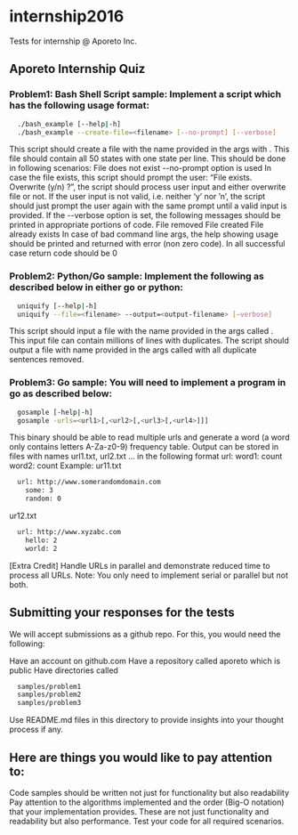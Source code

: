 # internship2016
Tests for internship @ Aporeto Inc.

## Aporeto Internship Quiz

### Problem1: Bash Shell Script sample: Implement a script which has the following usage format:

```bash
  ./bash_example [--help|-h]
  ./bash_example --create-file=<filename> [--no-prompt] [--verbose]
```
  This script should create a file with the name provided in the args with <filename>. This file should contain all 50 states with one state per line. This should be done in following scenarios:
  File <filename> does not exist --no-prompt option is used
  In case the file exists, this script should prompt the user:
    “File exists. Overwrite (y/n) ?”, the script should process user input and either overwrite file or not.
    If the user input is not valid, i.e. neither ‘y’ nor ’n’, the script should just prompt the user again with the same prompt until a valid input is provided.
    If the --verbose option is set, the following messages should be printed in appropriate portions of code.
      File removed
      File created
      File already exists
    In case of bad command line args, the help showing usage should be printed and returned with error (non zero code).
    In all successful case return code should be 0

### Problem2: Python/Go sample: Implement the following as described below in either go or python:

```bash
  uniquify [--help|-h]
  uniquify --file=<filename> --output=<output-filename> [—verbose]
```

  This script should input a file with the name provided in the args called <filename>. This input file can contain millions of lines with duplicates. The script should output a file with name provided in the args called <output-filename> with all duplicate sentences removed.

### Problem3: Go sample: You will need to implement a program in go as described below:

```bash
  gosample [-help|-h]
  gosample -urls=<url1>[,<url2>[,<url3>[,<url4>]]]
```

  This binary should be able to read multiple urls and generate a word (a word only contains letters A-Za-z0-9) frequency table. Output can be stored in files with names url1.txt, url2.txt … in the following format
  url: <url>
    word1: count
    word2: count
  Example:
  ur11.txt
```bash
  url: http://www.somerandomdomain.com
    some: 3
    random: 0
```
  ur12.txt
```bash
  url: http://www.xyzabc.com
    hello: 2
    world: 2
```
 [Extra Credit] Handle URLs in parallel and demonstrate reduced time to process all URLs. Note: You only need to implement serial or parallel but not both.

## Submitting your responses for the tests

We will accept submissions as a github repo. For this, you would need the following:

Have an account on github.com
Have a repository called aporeto which is public
Have directories called
```bash
  samples/problem1
  samples/problem2
  samples/problem3
```
Use README.md files in this directory to provide insights into your thought process if any.

## Here are things you would like to pay attention to:

  Code samples should be written not just for functionality but also readability
  Pay attention to the algorithms implemented and the order (Big-O notation) that your implementation provides. These are not just functionality and readability but also performance.
  Test your code for all required scenarios.
